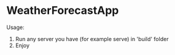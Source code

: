 # WeatherForecastApp
Usage:
1. Run any server you have (for example serve) in 'build' folder
2. Enjoy
